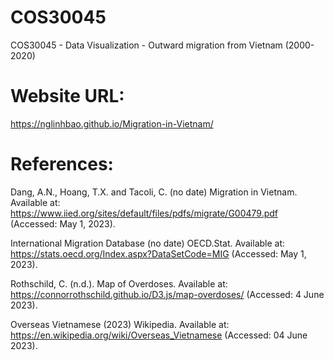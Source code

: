 # COS30045
COS30045 - Data Visualization - Outward migration from Vietnam (2000-2020)

# Website URL: 
https://nglinhbao.github.io/Migration-in-Vietnam/

# References:

Dang, A.N., Hoang, T.X. and Tacoli, C. (no date) Migration in Vietnam. Available at: https://www.iied.org/sites/default/files/pdfs/migrate/G00479.pdf (Accessed: May 1, 2023).

International Migration Database (no date) OECD.Stat. Available at: https://stats.oecd.org/Index.aspx?DataSetCode=MIG (Accessed: May 1, 2023).

Rothschild, C. (n.d.). Map of Overdoses. Available at: https://connorrothschild.github.io/D3.js/map-overdoses/ (Accessed: 4 June 2023).

Overseas Vietnamese (2023) Wikipedia. Available at: https://en.wikipedia.org/wiki/Overseas_Vietnamese (Accessed: 04 June 2023). 




